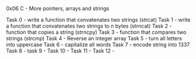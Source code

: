 0x06 C - More pointers, arrays and strings

Task 0 - write a function that convatenates two strings (strcat)
Task 1 - write a function that convatenates two strings to n bytes (strncat)
Task 2 - function that copies a string (strncpy)
Task 3 - function that compares two strings (strcmp)
Task 4 - Reverse an integer array
Task 5 - turn all letters into uppercase
Task 6 - capitalize all words
Task 7 - encode string into 1337
Task 8 -
task 9 -
Task 10 -
Task 11 -
Task 12 -
